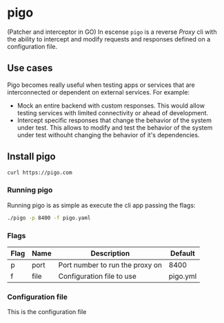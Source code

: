 # pigo

(Patcher and interceptor in GO) In escense `pigo` is a reverse *Proxy* cli with the ability to intercept and modify requests and responses defined on a configuration file.

## Use cases

Pigo becomes really useful when testing apps or services that are interconnected or dependent on external services. For example:

- Mock an entire backend with custom responses. This would allow testing services with limited connectivity or ahead of development.
- Intercept specific responses that change the behavior of the system under test. This allows to modify and test the behavior of the system under test withouht changing the behavior of it's dependencies.

## Install pigo

```bash
curl https://pigo.com
```

### Running pigo

Running pigo is as simple as execute the cli app passing the flags:

```bash
./pigo -p 8400 -f pigo.yaml
```

### Flags

| Flag | Name  | Description | Default |
|------|-------|-------------| ------------|
| p    | port  | Port number to run the proxy on | 8400
| f    | file  | Configuration file to use | pigo.yml

### Configuration file

This is the configuration file
